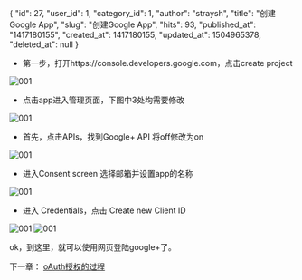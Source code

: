 {
    "id": 27,
    "user_id": 1,
    "category_id": 1,
    "author": "straysh",
    "title": "创建Google App",
    "slug": "创建Google App",
    "hits": 93,
    "published_at": "1417180155",
    "created_at": 1417180155,
    "updated_at": 1504965378,
    "deleted_at": null
}
* 第一步，打开https://console.developers.google.com，点击create project

![001](http://images.straysh.com/create-google-app-001.png)
* 点击app进入管理页面，下图中3处均需要修改

![001](http://images.straysh.com/create-google-app-002.png)
* 首先，点击APIs，找到Google+ API 将off修改为on

![001](http://images.straysh.com/create-google-app-003.png)
* 进入Consent screen  选择邮箱并设置app的名称

![001](http://images.straysh.com/create-google-app-004.png)

* 进入 Credentials，点击 Create new Client ID

![001](http://images.straysh.com/create-google-app-005.png)
![001](http://images.straysh.com/create-google-app-006.png)

ok，到这里，就可以使用网页登陆google+了。

下一章：
[oAuth授权的过程](http://www.straysh.info/article/28)